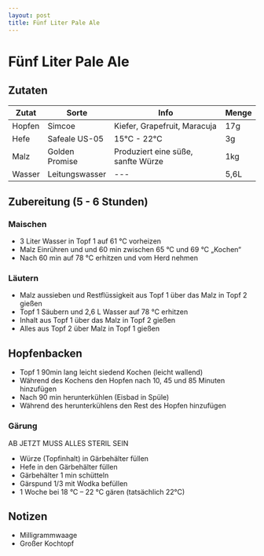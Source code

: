```yaml
---
layout: post
title: Fünf Liter Pale Ale
---
```


# Fünf Liter Pale Ale
## Zutaten
| Zutat | Sorte | Info | Menge |
| ------ | ------ | -------- | ----- |
| Hopfen | Simcoe | Kiefer, Grapefruit, Maracuja | 17g |
| Hefe | Safeale US-05 | 15°C - 22°C | 3g |
| Malz | Golden Promise | Produziert eine süße, sanfte Würze | 1kg |
| Wasser | Leitungswasser | --- | 5,6L |

## Zubereitung (5 - 6 Stunden)
### Maischen
- 3 Liter Wasser in Topf 1 auf 61 °C vorheizen
- Malz Einrühren und und 60 min zwischen 65 °C und 69 °C „Kochen“
- Nach 60 min auf 78 °C erhitzen und vom Herd nehmen

### Läutern
- Malz aussieben und Restflüssigkeit aus Topf 1 über das Malz in Topf 2 gießen
- Topf 1 Säubern und 2,6 L Wasser auf 78 °C erhitzen
- Inhalt aus Topf 1 über das Malz in Topf 2 gießen
- Alles aus Topf 2 über Malz in Topf 1 gießen

## Hopfenbacken
- Topf 1  90min lang leicht siedend Kochen (leicht wallend)
- Während des Kochens den Hopfen nach 10, 45 und 85 Minuten hinzufügen
- Nach 90 min herunterkühlen (Eisbad in Spüle)
- Während des herunterkühlens den Rest des Hopfen hinzufügen

### Gärung 
AB JETZT MUSS ALLES STERIL SEIN
- Würze (Topfinhalt) in Gärbehälter füllen
- Hefe in den Gärbehälter füllen
- Gärbehälter 1 min schütteln
- Gärspund 1/3 mit Wodka befüllen
- 1 Woche bei 18 °C – 22 °C gären (tatsächlich 22°C)

## Notizen
 - Milligrammwaage
 - Großer Kochtopf
